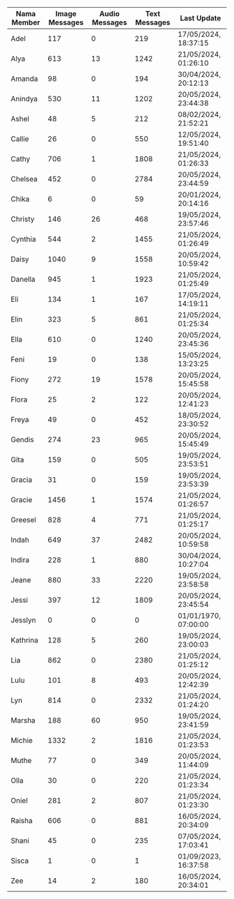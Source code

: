 | Nama Member | Image Messages | Audio Messages | Text Messages | Last Update |
| ------ | -------------- | -------------- | ------------- | ------------ |
| Adel | 117 | 0 | 219 | 17/05/2024, 18:37:15 |
| Alya | 613 | 13 | 1242 | 21/05/2024, 01:26:10 |
| Amanda | 98 | 0 | 194 | 30/04/2024, 20:12:13 |
| Anindya | 530 | 11 | 1202 | 20/05/2024, 23:44:38 |
| Ashel | 48 | 5 | 212 | 08/02/2024, 21:52:21 |
| Callie | 26 | 0 | 550 | 12/05/2024, 19:51:40 |
| Cathy | 706 | 1 | 1808 | 21/05/2024, 01:26:33 |
| Chelsea | 452 | 0 | 2784 | 20/05/2024, 23:44:59 |
| Chika | 6 | 0 | 59 | 20/01/2024, 20:14:16 |
| Christy | 146 | 26 | 468 | 19/05/2024, 23:57:46 |
| Cynthia | 544 | 2 | 1455 | 21/05/2024, 01:26:49 |
| Daisy | 1040 | 9 | 1558 | 20/05/2024, 10:59:42 |
| Danella | 945 | 1 | 1923 | 21/05/2024, 01:25:49 |
| Eli | 134 | 1 | 167 | 17/05/2024, 14:19:11 |
| Elin | 323 | 5 | 861 | 21/05/2024, 01:25:34 |
| Ella | 610 | 0 | 1240 | 20/05/2024, 23:45:36 |
| Feni | 19 | 0 | 138 | 15/05/2024, 13:23:25 |
| Fiony | 272 | 19 | 1578 | 20/05/2024, 15:45:58 |
| Flora | 25 | 2 | 122 | 20/05/2024, 12:41:23 |
| Freya | 49 | 0 | 452 | 18/05/2024, 23:30:52 |
| Gendis | 274 | 23 | 965 | 20/05/2024, 15:45:49 |
| Gita | 159 | 0 | 505 | 19/05/2024, 23:53:51 |
| Gracia | 31 | 0 | 159 | 19/05/2024, 23:53:39 |
| Gracie | 1456 | 1 | 1574 | 21/05/2024, 01:26:57 |
| Greesel | 828 | 4 | 771 | 21/05/2024, 01:25:17 |
| Indah | 649 | 37 | 2482 | 20/05/2024, 10:59:58 |
| Indira | 228 | 1 | 880 | 30/04/2024, 10:27:04 |
| Jeane | 880 | 33 | 2220 | 19/05/2024, 23:58:58 |
| Jessi | 397 | 12 | 1809 | 20/05/2024, 23:45:54 |
| Jesslyn | 0 | 0 | 0 | 01/01/1970, 07:00:00 |
| Kathrina | 128 | 5 | 260 | 19/05/2024, 23:00:03 |
| Lia | 862 | 0 | 2380 | 21/05/2024, 01:25:12 |
| Lulu | 101 | 8 | 493 | 20/05/2024, 12:42:39 |
| Lyn | 814 | 0 | 2332 | 21/05/2024, 01:24:20 |
| Marsha | 188 | 60 | 950 | 19/05/2024, 23:41:59 |
| Michie | 1332 | 2 | 1816 | 21/05/2024, 01:23:53 |
| Muthe | 77 | 0 | 349 | 20/05/2024, 11:44:09 |
| Olla | 30 | 0 | 220 | 21/05/2024, 01:23:34 |
| Oniel | 281 | 2 | 807 | 21/05/2024, 01:23:30 |
| Raisha | 606 | 0 | 881 | 16/05/2024, 20:34:09 |
| Shani | 45 | 0 | 235 | 07/05/2024, 17:03:41 |
| Sisca | 1 | 0 | 1 | 01/09/2023, 16:37:58 |
| Zee | 14 | 2 | 180 | 16/05/2024, 20:34:01 |
